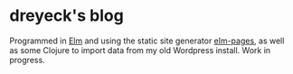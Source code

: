 # dreyeck's blog

Programmed in [Elm](https://elm-lang.org/) and using the static site generator
[elm-pages](https://elm-pages.com/), as well as some Clojure to import data from
my old Wordpress install. Work in progress.
